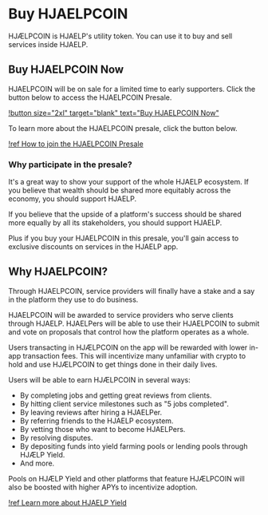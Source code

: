 # Buy HJAELPCOIN

HJÆLPCOIN is HJAELP's utility token. You can use it to buy and sell services inside HJAELP. 

## Buy HJAELPCOIN Now

HJAELPCOIN will be on sale for a limited time to early supporters. Click the button below to access the HJAELPCOIN Presale.

[!button size="2xl" target="blank" text="Buy HJAELPCOIN Now"](https://hjaelpcoin.com/)

To learn more about the HJAELPCOIN presale, click the button below.

[!ref How to join the HJAELPCOIN Presale](./hjaelpcoin-presale.md)

### Why participate in the presale?

It's a great way to show your support of the whole HJAELP ecosystem. If you believe that wealth should be shared more equitably across the economy, you should support HJAELP. 

If you believe that the upside of a platform's success should be shared more equally by all its stakeholders, you should support HJAELP.

Plus if you buy your HJAELPCOIN in this presale, you'll gain access to exclusive discounts on services in the HJAELP app. 

## Why HJAELPCOIN?

Through HJAELPCOIN, service providers will finally have a stake and a say in the platform they use to do business.

HJAELPCOIN will be awarded to service providers who serve clients through HJAELP. HJAELPers will be able to use their HJAELPCOIN to submit and vote on proposals that control how the platform operates as a whole.

Users transacting in HJÆLPCOIN on the app will be rewarded with lower in-app transaction fees. This will incentivize many unfamiliar with crypto to hold and use HJÆLPCOIN to get things done in their daily lives.

Users will be able to earn HJÆLPCOIN in several ways:
- By completing jobs and getting great reviews from clients.
- By hitting client service milestones such as "5 jobs completed".
- By leaving reviews after hiring a HJAELPer. 
- By referring friends to the HJAELP ecosystem.
- By vetting those who want to become HJAELPers.
- By resolving disputes.
- By depositing funds into yield farming pools or lending pools through HJÆLP Yield.
- And more.

Pools on HJÆLP Yield and other platforms that feature HJÆLPCOIN will also be boosted with higher APYs to incentivize adoption.

[!ref Learn more about HJAELP Yield](./hjaelp-yield.md)
